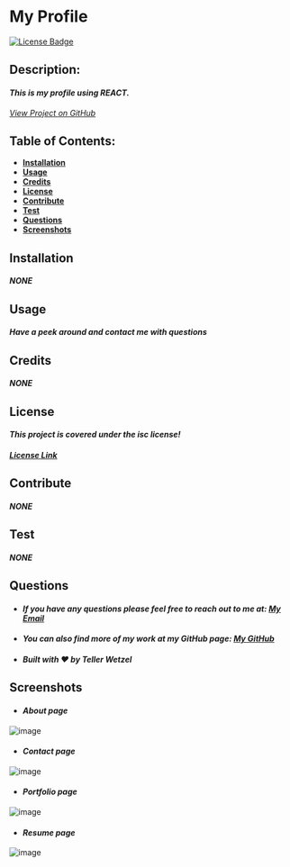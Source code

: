 # My Profile

  [![License Badge](https://img.shields.io/badge/license-ISC-blue.svg)](#license)

  ## Description:
  #### *This is my profile using REACT.*
  *[View Project on GitHub](https://github.com/Teller35/teller-wetzel)*

  ## Table of Contents:
  * [**Installation**](#installation)
  * [**Usage**](#usage)
  * [**Credits**](#credits)
  * [**License**](#license)
  * [**Contribute**](#contribute)
  * [**Test**](#test)
  * [**Questions**](#questions)
  * [**Screenshots**](#screenshots)

  ## Installation
  #### *NONE*

  ## Usage
  #### *Have a peek around and contact me with questions*

  ## Credits
  #### *NONE*

  ## License
  #### *This project is covered under the isc license!*
  #### *[License Link](https://choosealicense.com/licenses/isc)*

  ## Contribute
  #### *NONE*

  ## Test
  #### *NONE*

  ## Questions
  * #### *If you have any questions please feel free to reach out to me at: <a href='mailto:tellerwetzel@yahoo.com'></i>My Email</a>*
  * #### *You can also find more of my work at my GitHub page: [My GitHub](https://github.com/Teller35)*
  * #### *Built with ❤️ by Teller Wetzel*

  ## Screenshots 
  * #### *About page*
  ![image](https://user-images.githubusercontent.com/79383305/127424396-f45b8ce6-9c0e-4d49-b0bd-7888ab75026b.png)
  * #### *Contact page*
![image](https://user-images.githubusercontent.com/79383305/127424431-15dae9ff-e0f3-4561-8448-8b3ce78f11eb.png)
  * #### *Portfolio page*
![image](https://user-images.githubusercontent.com/79383305/127424465-a44e3795-631e-4f0e-9db8-840de1fe2062.png)
  * #### *Resume page*
![image](https://user-images.githubusercontent.com/79383305/127424361-adde892e-572a-435d-a6c1-872328fc69d8.png)
